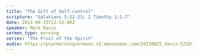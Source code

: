 ```yaml
---
title: "The Gift of Self-control"
scripture: "Galatians 5:22-23; 2 Timothy 1:1-7"
date: 2013-08-25T12:52:00Z
speaker: Mark Davis
sermon_type: morning
series: "The Fruit of the Spirit"
audio: https://pcpcmorningsermons.s3.amazonaws.com/20130825_davis-521b95f36feef.mp3 
---
```



